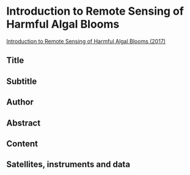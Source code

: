 # Introduction to Remote Sensing of Harmful Algal Blooms


[Introduction to Remote Sensing of Harmful Algal Blooms (2017)](https://appliedsciences.nasa.gov/join-mission/training/english/arset-introduction-remote-sensing-harmful-algal-blooms)


## Title

## Subtitle

## Author

## Abstract

## Content

## Satellites, instruments and data

